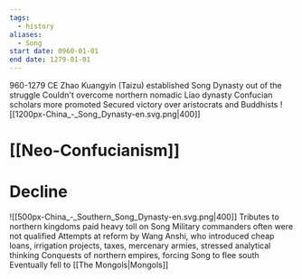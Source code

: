 ```yaml
---
tags:
  - history
aliases:
  - Song
start date: 0960-01-01
end date: 1279-01-01
---
```

960-1279 CE
Zhao Kuangyin (Taizu) established Song Dynasty out of the struggle
Couldn't overcome northern nomadic Liao dynasty
Confucian scholars more promoted
Secured victory over aristocrats and Buddhists
![[1200px-China_-_Song_Dynasty-en.svg.png|400]]
# [[Neo-Confucianism]]
# Decline
![[500px-China_-_Southern_Song_Dynasty-en.svg.png|400]]
Tributes to northern kingdoms paid heavy toll on Song
Military commanders often were not qualified
Attempts at reform by Wang Anshi, who introduced cheap loans, irrigation projects, taxes, mercenary armies, stressed analytical thinking
Conquests of northern empires, forcing Song to flee south
Eventually fell to [[The Mongols|Mongols]]